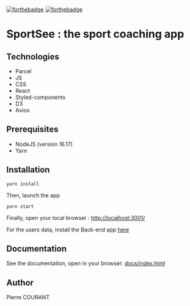 [![forthebadge](https://forthebadge.com/images/badges/made-with-javascript.svg)](https://forthebadge.com) [![forthebadge](https://forthebadge.com/images/badges/uses-css.svg)](https://forthebadge.com)

# SportSee : the sport coaching app

## Technologies

- Parcel
- JS
- CSS
- React
- Styled-components
- D3
- Axios

## Prerequisites

- NodeJS (version 16.17)
- Yarn

## Installation

```console
yarn install
```

Then, launch the app

```console
yarn start
```

Finally, open your local browser : [http://localhost:3001/](http://localhost:3001/)

For the users data, install the Back-end app [here](https://github.com/OpenClassrooms-Student-Center/P9-front-end-dashboard)

## Documentation

See the documentation, open in your browser: [docs/index.html](docs/index.html)

## Author

Pierre COURANT

